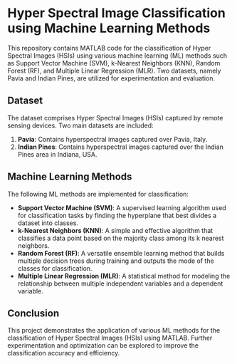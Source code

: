 # Hyper Spectral Image Classification using Machine Learning Methods

This repository contains MATLAB code for the classification of Hyper Spectral Images (HSIs) using various machine learning (ML) methods such as Support Vector Machine (SVM), k-Nearest Neighbors (KNN), Random Forest (RF), and Multiple Linear Regression (MLR). Two datasets, namely Pavia and Indian Pines, are utilized for experimentation and evaluation.

## Dataset

The dataset comprises Hyper Spectral Images (HSIs) captured by remote sensing devices. Two main datasets are included:

1. **Pavia**: Contains hyperspectral images captured over Pavia, Italy.
2. **Indian Pines**: Contains hyperspectral images captured over the Indian Pines area in Indiana, USA.

## Machine Learning Methods

The following ML methods are implemented for classification:

- **Support Vector Machine (SVM)**: A supervised learning algorithm used for classification tasks by finding the hyperplane that best divides a dataset into classes.
- **k-Nearest Neighbors (KNN)**: A simple and effective algorithm that classifies a data point based on the majority class among its k nearest neighbors.
- **Random Forest (RF)**: A versatile ensemble learning method that builds multiple decision trees during training and outputs the mode of the classes for classification.
- **Multiple Linear Regression (MLR)**: A statistical method for modeling the relationship between multiple independent variables and a dependent variable.

## Conclusion

This project demonstrates the application of various ML methods for the classification of Hyper Spectral Images (HSIs) using MATLAB. Further experimentation and optimization can be explored to improve the classification accuracy and efficiency.
